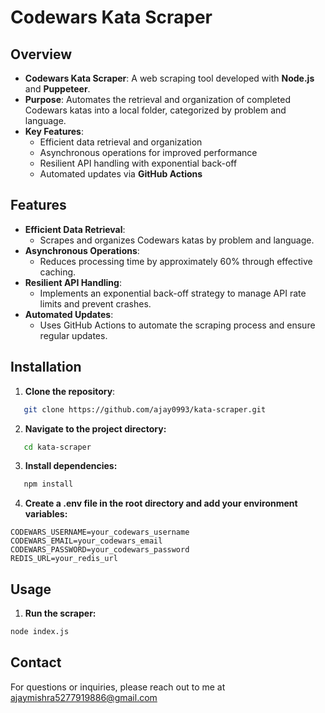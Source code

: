 # Codewars Kata Scraper

## Overview

- **Codewars Kata Scraper**: A web scraping tool developed with **Node.js** and **Puppeteer**.
- **Purpose**: Automates the retrieval and organization of completed Codewars katas into a local folder, categorized by problem and language.
- **Key Features**:
  - Efficient data retrieval and organization
  - Asynchronous operations for improved performance
  - Resilient API handling with exponential back-off
  - Automated updates via **GitHub Actions**

## Features

- **Efficient Data Retrieval**: 
  - Scrapes and organizes Codewars katas by problem and language.
- **Asynchronous Operations**: 
  - Reduces processing time by approximately 60% through effective caching.
- **Resilient API Handling**: 
  - Implements an exponential back-off strategy to manage API rate limits and prevent crashes.
- **Automated Updates**: 
  - Uses GitHub Actions to automate the scraping process and ensure regular updates.


## Installation

1. **Clone the repository**:
```bash
   git clone https://github.com/ajay0993/kata-scraper.git
```
   
2. **Navigate to the project directory:**
```bash
   cd kata-scraper
```
 
3. **Install dependencies:**
 ```bash
    npm install
 ```
 
4. **Create a .env file in the root directory and add your environment variables:**
```
CODEWARS_USERNAME=your_codewars_username
CODEWARS_EMAIL=your_codewars_email
CODEWARS_PASSWORD=your_codewars_password
REDIS_URL=your_redis_url
```
## Usage
1. **Run the scraper:**

```bash
node index.js
```
## Contact
For questions or inquiries, please reach out to me at ajaymishra5277919886@gmail.com
